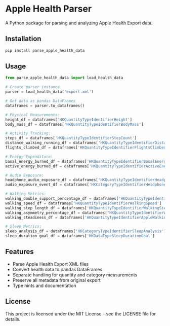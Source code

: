 # Apple Health Parser

A Python package for parsing and analyzing Apple Health Export data.

## Installation

```bash
pip install parse_apple_health_data
```

## Usage

```python
from parse_apple_health_data import load_health_data

# Create parser instance
parser = load_health_data('export.xml')

# Get data as pandas DataFrames
dataframes = parser.to_dataframes()

# Physical Measurements:
height_df = dataframes['HKQuantityTypeIdentifierHeight']
body_mass_df = dataframes['HKQuantityTypeIdentifierBodyMass']

# Activity Tracking:
steps_df = dataframes['HKQuantityTypeIdentifierStepCount']
distance_walking_running_df = dataframes['HKQuantityTypeIdentifierDistanceWalkingRunning']
flights_climbed_df = dataframes['HKQuantityTypeIdentifierFlightsClimbed']

# Energy Expenditure:
basal_energy_burned_df = dataframes['HKQuantityTypeIdentifierBasalEnergyBurned']
active_energy_burned_df = dataframes['HKQuantityTypeIdentifierActiveEnergyBurned']

# Audio Exposure:
headphone_audio_exposure_df = dataframes['HKQuantityTypeIdentifierHeadphoneAudioExposure']
audio_exposure_event_df = dataframes['HKCategoryTypeIdentifierHeadphoneAudioExposureEvent']

# Walking Metrics:
walking_double_support_percentage_df = dataframes['HKQuantityTypeIdentifierWalkingDoubleSupportPercentage']
walking_speed_df = dataframes['HKQuantityTypeIdentifierWalkingSpeed']
walking_step_length_df = dataframes['HKQuantityTypeIdentifierWalkingStepLength']
walking_asymmetry_percentage_df = dataframes['HKQuantityTypeIdentifierWalkingAsymmetryPercentage']
walking_steadiness_df = dataframes['HKQuantityTypeIdentifierAppleWalkingSteadiness']

# Sleep Metrics:
sleep_analysis_df = dataframes['HKCategoryTypeIdentifierSleepAnalysis']
sleep_duration_goal_df = dataframes['HKDataTypeSleepDurationGoal']
```

## Features

- Parse Apple Health Export XML files
- Convert health data to pandas DataFrames
- Separate handling for quantity and category measurements
- Preserve all metadata from original export
- Type hints and documentation

## License

This project is licensed under the MIT License - see the LICENSE file for details.
